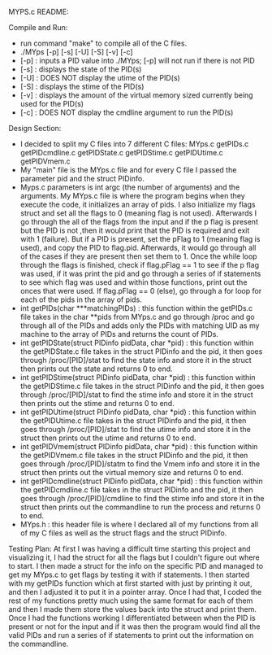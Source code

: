 MYPS.c README:

Compile and Run:
  - run command "make" to compile all of the C files.
  - ./MYps [-p] <PID> [-s] [-U] [-S] [-v] [-c]
  - [-p] <PID> : inputs a PID value into ./MYps; [-p] will not run if there is not PID
  - [-s] : displays the state of the PID(s)
  - [-U] : DOES NOT display the utime of the PID(s)
  - [-S] : displays the stime of the PID(s)
  - [-v] : displays the amount of the virtual memory sized currently being used for the PID(s)
  - [-c] : DOES NOT display the cmdline argument to run the PID(s)

Design Section:
  - I decided to split my C files into 7 different C files: MYps.c getPIDs.c getPIDcmdline.c getPIDState.c getPIDStime.c getPIDUtime.c getPIDVmem.c 
  - My "main" file is the MYps.c file and for every C file I passed the parameter pid and the struct PIDinfo.
  - Myps.c parameters is int argc (the number of arguments) and the arguments. My MYps.c file is where the program begins when they execute the code, it initializes an array of pids. I also initialize my flags struct and set all the flags to 0 (meaning flag is not used). Afterwards I go through the all of the flags from the input and if the p flag is present but the PID is not ,then it would print that the PID is required and exit with 1 (failure). But if a PID is present, set the pFlag to 1 (meaning flag is used), and copy the PID to flag.pid. Afterwards, it would go through all of the cases if they are present then set them to 1. Once the while loop through the flags is finished, check if flag.pFlag == 1 to see if the p flag was used, if it was print the pid and go through a series of if statements to see which flag was used and within those functions, print out the onces that were used. If flag.pFlag == 0 (else), go through a for loop for each of the pids in the array of pids.
  - int getPIDs(char ***matchingPIDs) : this function within the getPIDs.c file takes in the char **pids from MYps.c and go through /proc and go through all of the PIDs and adds only the PIDs with matching UID as my machine to the array of PIDs and returns the count of PIDs.
  - int getPIDState(struct PIDinfo pidData, char *pid) : this function within the getPIDState.c file takes in the struct PIDinfo and the pid, it then goes through /proc/[PID]/stat to find the state info and store it in the struct then prints out the state and returns 0 to end.
  - int getPIDStime(struct PIDinfo pidData, char *pid) : this function within the getPIDStime.c file takes in the struct PIDinfo and the pid, it then goes through /proc/[PID]/stat to find the stime info and store it in the struct then prints out the stime and returns 0 to end.
  - int getPIDUtime(struct PIDinfo pidData, char *pid) : this function within the getPIDUtime.c file takes in the struct PIDinfo and the pid, it then goes through /proc/[PID]/stat to find the utime info and store it in the struct then prints out the utime and returns 0 to end.
  - int getPIDVmem(struct PIDinfo pidData, char *pid) : this function within the getPIDVmem.c file takes in the struct PIDinfo and the pid, it then goes through /proc/[PID]/statm to find the Vmem info and store it in the struct then prints out the virtual memory size and returns 0 to end.
  - int getPIDcmdline(struct PIDinfo pidData, char *pid) : this function within the getPIDcmdline.c file takes in the struct PIDinfo and the pid, it then goes through /proc/[PID]/cmdline to find the stime info and store it in the struct then prints out the commandline to run the process and returns 0 to end.
  - MYps.h : this header file is where I declared all of my functions from all of my C files as well as the struct flags and the struct PIDinfo.

Testing Plan:
At first I was having a difficult time starting this project and visualizing it, I had the struct for all the flags but I couldn't figure out where to start. I then made a struct for the info on the specific PID and managed to get my MYps.c to get flags by testing it with if statements. I then started with my getPIDs function which at first started with just by printing it out, and then I adjusted it to put it in a pointer array. Once I had that, I coded the rest of my functions pretty much using the same format for each of them and then I made them store the values back into the struct and print them. Once I had the functions working I differentiated between when the PID is present or not for the input and if it was then the program would find all the valid PIDs and run a series of if statements to print out the information on the commandline.







